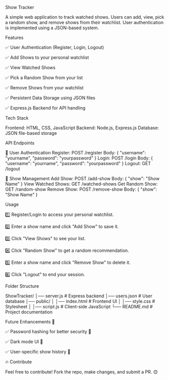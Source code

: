 Show Tracker

A simple web application to track watched shows. Users can add, view, pick a random show, and remove shows from their watchlist. User authentication is implemented using a JSON-based system.

Features

✅ User Authentication (Register, Login, Logout) 

✅ Add Shows to your personal watchlist

✅ View Watched Shows

✅ Pick a Random Show from your list

✅ Remove Shows from your watchlist

✅ Persistent Data Storage using JSON files

✅ Express.js Backend for API handling

Tech Stack

Frontend: HTML, CSS, JavaScript
Backend: Node.js, Express.js
Database: JSON file-based storage

API Endpoints

🔹 User Authentication
Register: POST /register
Body: { "username": "yourname", "password": "yourpassword" }
Login: POST /login
Body: { "username": "yourname", "password": "yourpassword" }
Logout: GET /logout

🔹 Show Management
Add Show: POST /add-show
Body: { "show": "Show Name" }
View Watched Shows: GET /watched-shows
Get Random Show: GET /random-show
Remove Show: POST /remove-show
Body: { "show": "Show Name" }

Usage

1️⃣ Register/Login to access your personal watchlist.

2️⃣ Enter a show name and click "Add Show" to save it.

3️⃣ Click "View Shows" to see your list.

4️⃣ Click "Random Show" to get a random recommendation.

5️⃣ Enter a show name and click "Remove Show" to delete it.

6️⃣ Click "Logout" to end your session.

Folder Structure

ShowTracker/
│── server.js        # Express backend
│── users.json       # User database
│── public/
│   │── index.html   # Frontend UI
│   │── style.css    # Stylesheet
│   │── script.js    # Client-side JavaScript
└── README.md        # Project documentation

Future Enhancements 🚀

✅ Password hashing for better security 🔐

✅ Dark mode UI 🎨

✅ User-specific show history 📜

🔥 Contribute

Feel free to contribute! Fork the repo, make changes, and submit a PR. 😊


